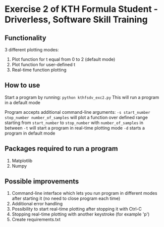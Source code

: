 # Exercise 2 of KTH Formula Student - Driverless, Software Skill Training
## Functionality
3 different plotting modes:
1. Plot function for t equal from 0 to 2 (default mode)
2. Plot function for user-defined t
3. Real-time function plotting

## How to use
Start a program by running:
```python kthfsdv_exc2.py```
This will run a program in a default mode

Program accepts additional command-line arguments:
`-s start_number stop_number number_of_samples` will plot a function over defined range starting from `start_number` to `stop_number` with `number_of_samples` in between
`-t` will start a program in real-time plotting mode
`-d` starts a program in default mode

## Packages required to run a program
1. Matplotlib
2. Numpy

## Possible improvements
1. Command-line interface which lets you run program in different modes after starting it (no need to close program each time)
2. Additional error handling
3. Possibility to start real-time plotting after stopping it with Ctrl-C
4. Stopping real-time plotting with another keystroke (for example 'p')
5. Create requirements.txt
